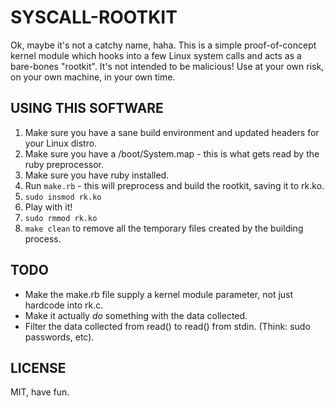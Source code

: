 # SYSCALL-ROOTKIT

Ok, maybe it's not a catchy name, haha. This is a simple proof-of-concept kernel module which hooks into a few Linux system calls and acts as a bare-bones "rootkit". It's not intended to be malicious! Use at your own risk, on your own machine, in your own time.

## USING THIS SOFTWARE

1. Make sure you have a sane build environment and updated headers for your Linux distro.
2. Make sure you have a /boot/System.map - this is what gets read by the ruby preprocessor.
3. Make sure you have ruby installed.
4. Run `make.rb` - this will preprocess and build the rootkit, saving it to rk.ko.
5. `sudo insmod rk.ko`
6. Play with it!
7. `sudo rmmod rk.ko`
8. `make clean` to remove all the temporary files created by the building process.

## TODO

- Make the make.rb file supply a kernel module parameter, not just hardcode into rk.c.
- Make it actually _do_ something with the data collected.
- Filter the data collected from read() to read() from stdin. (Think: sudo passwords, etc).

## LICENSE

MIT, have fun.
